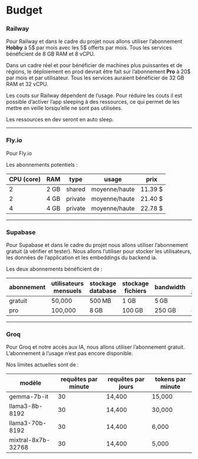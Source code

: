 # Budget

### **Railway**

Pour Railway et dans le cadre du projet nous allons utiliser l’abonnement **Hobby** à 5$ par mois avec les 5$ offerts par mois. Tous les services bénéficient de 8 GB RAM et 8 vCPU.

Dans un cadre réel et pour bénéficier de machines plus puissantes et de régions, le déploiement en prod devrait être fait sur l’abonnement **Pro** à 20$ par mois et par utilisateur. Tous les services auraient bénéficier de 32 GB RAM et 32 vCPU.

Les couts sur Railway dépendent de l’usage. Pour réduire les couts il est possible d’activer l’app sleeping à des ressources, ce qui permet de les mettre en veille lorsqu’elle ne sont pas utilisées.

Les ressources en dev seront en auto sleep. 

---

### **Fly.io**

Pour Fly.io 
 

Les abonnements potentiels :

| CPU (core) | RAM | type | usage | prix |
| --- | --- | --- | --- | --- |
| 2 | 2 GB | shared | moyenne/haute | 11.39 $ |
| 2 | 4 GB | private | moyenne/haute | 21.40 $ |
| 4 | 4 GB | private | moyenne/haute | 22.78 $ |

---

### **Supabase**

Pour Supabase et dans le cadre du projet nous allons utiliser l’abonnement gratuit (à vérifier et tester). Nous allons l’utiliser pour stocker les utilisateurs, les données de l’application et les embeddings du backend ia.

 

Les deux abonnements bénéficient de :

| abonnement | utilisateurs mensuels | stockage database | stockage fichiers | bandwidth | Backup journaliers |
| --- | --- | --- | --- | --- | --- |
| gratuit | 50,000 | 500 MB | 1 GB | 5 GB | non |
| pro | 100,000 | 8 GB | 100 GB | 250 GB | oui |

---

### **Groq**

Pour Groq et notre accès aux IA, nous allons utiliser l’abonnement gratuit. L’abonnement à l’usage n’est pas encore disponible.

Nos limites actuelles sont de :

| modèle | requêtes par minute | requêtes par jours | tokens par minute |
| --- | --- | --- | --- |
| gemma-7b-it | 30 | 14,400 | 15,000 |
| llama3-8b-8192 | 30 | 14,400 | 30,000 |
| llama3-70b-8192 | 30 | 14,400 | 6,000 |
| mixtral-8x7b-32768 | 30 | 14,400 | 5,000 |
